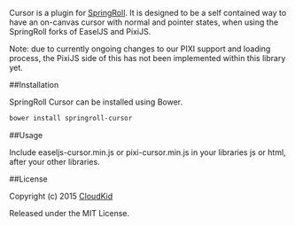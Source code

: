 Cursor is a plugin for [SpringRoll](http://github.com/SpringRoll/SpringRoll). It is designed to be a self contained way to have an on-canvas cursor with normal and pointer states, when using the SpringRoll forks of EaselJS and PixiJS.

Note: due to currently ongoing changes to our PIXI support and loading process, the PixiJS side of this has not been implemented within this library yet.

##Installation

SpringRoll Cursor can be installed using Bower.

```bash
bower install springroll-cursor
```

##Usage

Include easeljs-cursor.min.js or pixi-cursor.min.js in your libraries js or html, after your other libraries.

##License

Copyright (c) 2015 [CloudKid](http://github.com/cloudkidstudio)

Released under the MIT License.
